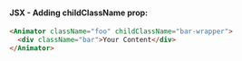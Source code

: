 #### JSX - Adding childClassName prop:

```html
<Animator className="foo" childClassName="bar-wrapper">
  <div className="bar">Your Content</div>
</Animator>


```

